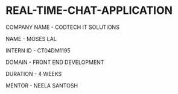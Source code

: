# REAL-TIME-CHAT-APPLICATION

COMPANY NAME - CODTECH IT SOLUTIONS

NAME - MOSES LAL

INTERN ID - CT04DM1195

DOMAIN - FRONT END DEVELOPMENT

DURATION - 4 WEEKS

MENTOR - NEELA SANTOSH
